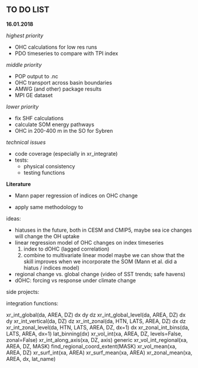 TO DO LIST
---

__16.01.2018__


_highest priority_
- OHC calculations for low res runs
- PDO timeseries to compare with TPI index


_middle priority_
- POP output to .nc
- OHC transport across basin boundaries
- AMWG (and other) package results
- MPI GE dataset

_lower priority_
- fix SHF calculations
- calculate SOM energy pathways
- OHC in 200-400 m in the SO for Sybren

_technical issues_
- code coverage (especially in xr_integrate)
- tests:
	- physical consistency
	- testing functions

__Literature__

- Mann paper regression of indices on OHC change

- apply same methodology to 



ideas:
- hiatuses in the future, both in CESM and CMIP5,
  maybe sea ice changes will change the OH uptake
- linear regression model of OHC changes on index timeseries
    1. index to dOHC (lagged correlation)
    2. combine to multivariate linear model
  maybe we can show that the skill improves when we incorporate the SOM
  (Mann et al. did a hiatus / indices model)
- regional change vs. global change (video of SST trends; safe havens)
- dOHC: forcing vs response under climate change

side projects:



integration functions:

xr_int_global(da, AREA, DZ)                            dx dy dz
xr_int_global_level(da, AREA, DZ)                      dx dy
xr_int_vertical(da, DZ)                                      dz
xr_int_zonal(da, HTN, LATS, AREA, DZ)                  dx    dz
xr_int_zonal_level(da, HTN, LATS, AREA, DZ, dx=1)      dx
xr_zonal_int_bins(da, LATS, AREA, dx=1)
lat_binning(dx)
xr_vol_int(xa, AREA, DZ, levels=False, zonal=False)
xr_int_along_axis(xa, DZ, axis)                        generic
xr_vol_int_regional(xa, AREA, DZ, MASK)
find_regional_coord_extent(MASK)
xr_vol_mean(xa, AREA, DZ)
xr_surf_int(xa, AREA)
xr_surf_mean(xa, AREA)
xr_zonal_mean(xa, AREA, dx, lat_name)


